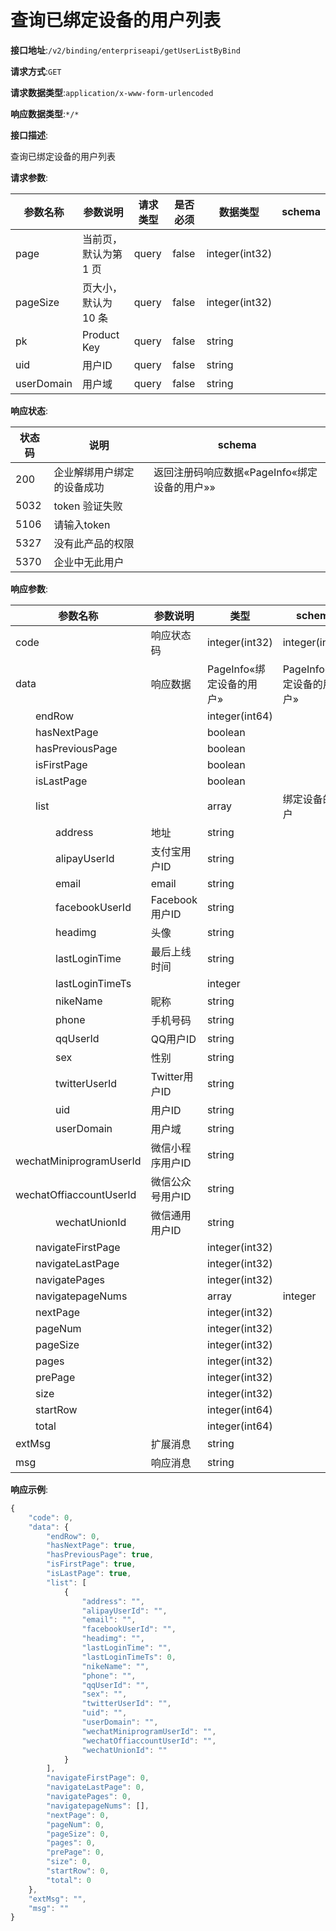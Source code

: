 # 查询已绑定设备的用户列表


**接口地址**:`/v2/binding/enterpriseapi/getUserListByBind`


**请求方式**:`GET`


**请求数据类型**:`application/x-www-form-urlencoded`


**响应数据类型**:`*/*`


**接口描述**:<p>查询已绑定设备的用户列表</p>


**请求参数**:


| 参数名称   | 参数说明              | 请求类型 | 是否必须 | 数据类型       | schema |
| ---------- | --------------------- | -------- | -------- | -------------- | ------ |
| page       | 当前页，默认为第 1 页 | query    | false    | integer(int32) |        |
| pageSize   | 页大小，默认为 10 条  | query    | false    | integer(int32) |        |
| pk         | Product Key           | query    | false    | string         |        |
| uid        | 用户ID                | query    | false    | string         |        |
| userDomain | 用户域                | query    | false    | string         |        |


**响应状态**:


| 状态码 | 说明                       | schema                                       |
| ------ | -------------------------- | -------------------------------------------- |
| 200    | 企业解绑用户绑定的设备成功 | 返回注册码响应数据«PageInfo«绑定设备的用户»» |
| 5032   | token 验证失败             |                                              |
| 5106   | 请输入token                |                                              |
| 5327   | 没有此产品的权限           |                                              |
| 5370   | 企业中无此用户             |                                              |


**响应参数**:


| 参数名称                                        | 参数说明         | 类型                     | schema                   |
| ----------------------------------------------- | ---------------- | ------------------------ | ------------------------ |
| code                                            | 响应状态码       | integer(int32)           | integer(int32)           |
| data                                            | 响应数据         | PageInfo«绑定设备的用户» | PageInfo«绑定设备的用户» |
| &emsp;&emsp;endRow                              |                  | integer(int64)           |                          |
| &emsp;&emsp;hasNextPage                         |                  | boolean                  |                          |
| &emsp;&emsp;hasPreviousPage                     |                  | boolean                  |                          |
| &emsp;&emsp;isFirstPage                         |                  | boolean                  |                          |
| &emsp;&emsp;isLastPage                          |                  | boolean                  |                          |
| &emsp;&emsp;list                                |                  | array                    | 绑定设备的用户           |
| &emsp;&emsp;&emsp;&emsp;address                 | 地址             | string                   |                          |
| &emsp;&emsp;&emsp;&emsp;alipayUserId            | 支付宝用户ID     | string                   |                          |
| &emsp;&emsp;&emsp;&emsp;email                   | email            | string                   |                          |
| &emsp;&emsp;&emsp;&emsp;facebookUserId          | Facebook用户ID   | string                   |                          |
| &emsp;&emsp;&emsp;&emsp;headimg                 | 头像             | string                   |                          |
| &emsp;&emsp;&emsp;&emsp;lastLoginTime           | 最后上线时间     | string                   |                          |
| &emsp;&emsp;&emsp;&emsp;lastLoginTimeTs         |                  | integer                  |                          |
| &emsp;&emsp;&emsp;&emsp;nikeName                | 昵称             | string                   |                          |
| &emsp;&emsp;&emsp;&emsp;phone                   | 手机号码         | string                   |                          |
| &emsp;&emsp;&emsp;&emsp;qqUserId                | QQ用户ID         | string                   |                          |
| &emsp;&emsp;&emsp;&emsp;sex                     | 性别             | string                   |                          |
| &emsp;&emsp;&emsp;&emsp;twitterUserId           | Twitter用户ID    | string                   |                          |
| &emsp;&emsp;&emsp;&emsp;uid                     | 用户ID           | string                   |                          |
| &emsp;&emsp;&emsp;&emsp;userDomain              | 用户域           | string                   |                          |
| &emsp;&emsp;&emsp;&emsp;wechatMiniprogramUserId | 微信小程序用户ID | string                   |                          |
| &emsp;&emsp;&emsp;&emsp;wechatOffiaccountUserId | 微信公众号用户ID | string                   |                          |
| &emsp;&emsp;&emsp;&emsp;wechatUnionId           | 微信通用用户ID   | string                   |                          |
| &emsp;&emsp;navigateFirstPage                   |                  | integer(int32)           |                          |
| &emsp;&emsp;navigateLastPage                    |                  | integer(int32)           |                          |
| &emsp;&emsp;navigatePages                       |                  | integer(int32)           |                          |
| &emsp;&emsp;navigatepageNums                    |                  | array                    | integer                  |
| &emsp;&emsp;nextPage                            |                  | integer(int32)           |                          |
| &emsp;&emsp;pageNum                             |                  | integer(int32)           |                          |
| &emsp;&emsp;pageSize                            |                  | integer(int32)           |                          |
| &emsp;&emsp;pages                               |                  | integer(int32)           |                          |
| &emsp;&emsp;prePage                             |                  | integer(int32)           |                          |
| &emsp;&emsp;size                                |                  | integer(int32)           |                          |
| &emsp;&emsp;startRow                            |                  | integer(int64)           |                          |
| &emsp;&emsp;total                               |                  | integer(int64)           |                          |
| extMsg                                          | 扩展消息         | string                   |                          |
| msg                                             | 响应消息         | string                   |                          |


**响应示例**:
```javascript
{
	"code": 0,
	"data": {
		"endRow": 0,
		"hasNextPage": true,
		"hasPreviousPage": true,
		"isFirstPage": true,
		"isLastPage": true,
		"list": [
			{
				"address": "",
				"alipayUserId": "",
				"email": "",
				"facebookUserId": "",
				"headimg": "",
				"lastLoginTime": "",
				"lastLoginTimeTs": 0,
				"nikeName": "",
				"phone": "",
				"qqUserId": "",
				"sex": "",
				"twitterUserId": "",
				"uid": "",
				"userDomain": "",
				"wechatMiniprogramUserId": "",
				"wechatOffiaccountUserId": "",
				"wechatUnionId": ""
			}
		],
		"navigateFirstPage": 0,
		"navigateLastPage": 0,
		"navigatePages": 0,
		"navigatepageNums": [],
		"nextPage": 0,
		"pageNum": 0,
		"pageSize": 0,
		"pages": 0,
		"prePage": 0,
		"size": 0,
		"startRow": 0,
		"total": 0
	},
	"extMsg": "",
	"msg": ""
}
```
